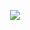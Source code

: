 <p align = "center">
  <img src="https://github.com/meteahmetyakar/exercises/tree/main/studies/3.triple%20sorting%20without%20arrays/to%20do/image1.jpg/> 
  <img src="https://github.com/meteahmetyakar/exercises/tree/main/studies/3.triple%20sorting%20without%20arrays/to%20do/image2.jpg/> 
<img src="https://github.com/meteahmetyakar/exercises/tree/main/studies/3.triple%20sorting%20without%20arrays/to%20do/image3.jpg/> 
  
</p>